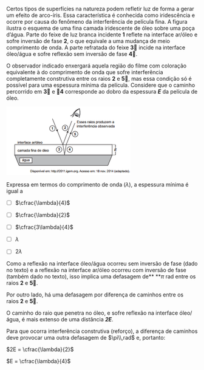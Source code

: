 

Certos tipos de superfícies na natureza podem refletir luz de forma a gerar um efeito de arco-íris. Essa característica é conhecida como iridescência e ocorre por causa do fenômeno da interferência de película fina. A figura ilustra o esquema de uma fina camada iridescente de óleo sobre uma poça d’água. Parte do feixe de luz branca incidente **1** reflete na interface ar/óleo e sofre inversão de fase **2**, o que equivale a uma mudança de meio comprimento de onda. A parte refratada do feixe **3** incide na interface óleo/água e sofre reflexão sem inversão de fase **4**.

O observador indicado enxergará aquela região do filme com coloração equivalente à do comprimento de onda que sofre interferência completamente construtiva entre os raios **2** e **5**, mas essa condição só é possível para uma espessura mínima da película. Considere que o caminho percorrido em **3** e **4** corresponde ao dobro da espessura ***E*** da película de óleo. 

![](98bf1f72-9a5a-3a45-5b24-aaaeccf66f7d.png)

Expressa em termos do comprimento de onda ($\lambda$), a espessura mínima é igual a



- [ ] $\cfrac{\lambda}{4}$
- [ ] $\cfrac{\lambda}{2}$
- [ ] $\cfrac{3\lambda}{4}$
- [ ] $\lambda$
- [ ] $2 \lambda$


Como a reflexão na interface óleo/água ocorreu sem inversão de fase (dado no texto) e a reflexão na interface ar/óleo ocorreu com inversão de fase (também dado no texto), isso implica uma defasagem de** **$\pi$ rad entre os raios **2** e **5**.

Por outro lado, há uma defasagem por diferença de caminhos entre os raios **2** e **5**.

O caminho do raio que penetra no óleo, e sofre reflexão na interface óleo/água, é mais extenso de uma distância ***2E***.

Para que ocorra interferência construtiva (reforço), a diferença de caminhos deve provocar uma outra defasagem de $\pi\\,rad$ e, portanto:

$2E = \cfrac{\lambda}{2}$

$E = \cfrac{\lambda}{4}$
